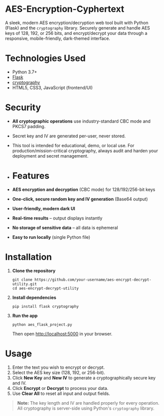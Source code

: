# AES-Encryption-Cyphertext
A sleek, modern AES encryption/decryption web tool built with Python (Flask) and the `cryptography` library. Securely generate and handle AES keys of 128, 192, or 256 bits, and encrypt/decrypt your data through a responsive, mobile-friendly, dark-themed interface.


# Technologies Used

- Python 3.7+
- [Flask](https://flask.palletsprojects.com/)
- [cryptography](https://cryptography.io/en/latest/)
- HTML5, CSS3, JavaScript (frontend/UI)


# Security
- **All cryptographic operations** use industry-standard CBC mode and PKCS7 padding.
- Secret key and IV are generated per-user, never stored.
- This tool is intended for educational, demo, or local use. For production/mission-critical cryptography, always audit and harden your deployment and secret management.

- # Features

- **AES encryption and decryption** (CBC mode) for 128/192/256-bit keys
- **One-click, secure random key and IV generation** (Base64 output)
- **User-friendly, modern dark UI**
- **Real-time results** – output displays instantly
- **No storage of sensitive data** – all data is ephemeral
- **Easy to run locally** (single Python file)

# Installation

1. **Clone the repository**
    ```
    git clone https://github.com/your-username/aes-encrypt-decrypt-utility.git
    cd aes-encrypt-decrypt-utility
    ```

2. **Install dependencies**
    ```
    pip install flask cryptography
    ```

3. **Run the app**
    ```
    python aes_flask_project.py
    ```
    Then open [http://localhost:5000](http://localhost:5000) in your browser.

# Usage

1. Enter the text you wish to encrypt or decrypt.
2. Select the AES key size (128, 192, or 256-bit).
3. Click **New Key** and **New IV** to generate a cryptographically secure key and IV.
4. Click **Encrypt** or **Decrypt** to process your data.
5. Use **Clear All** to reset all input and output fields.

> **Note:** The key length and IV are handled properly for every operation. All cryptography is server-side using Python's `cryptography` library.

